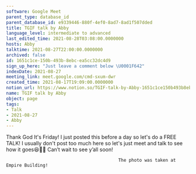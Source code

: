 ```yaml
---
software: Google Meet
parent_type: database_id
parent_database_id: e9339446-880f-4ef0-8ad7-8ad1f507dded
title: TGIF talk by Abby
language_level: intermediate to advanced
last_edited_time: 2021-08-28T03:08:00.0000000
hosts: Abby
talktime: 2021-08-27T22:00:00.0000000
archived: false
id: 1651c1ce-150b-493b-8ebc-ea5cc32dc4d9
sign_up_here: "Just leave a comment below \U0001F642"
indexDate: 2021-08-27
meeting_link: meet.google.com/cmd-sxum-dwr
created_time: 2021-08-17T19:09:00.0000000
notion_url: https://www.notion.so/TGIF-talk-by-Abby-1651c1ce150b493b8ebcea5cc32dc4d9
name: TGIF talk by Abby
object: page
tags:
- Talk
- 2021-08-27
- Abby
---
```




Thank God It's Friday! I just posted this before a day so let's do a FREE TALK!
I usually don't post too much here so let's just meet and talk to see how it goes😆👍🏻
Can’t wait to see y’all soon!



                                               The photo was taken at Empire Building!











